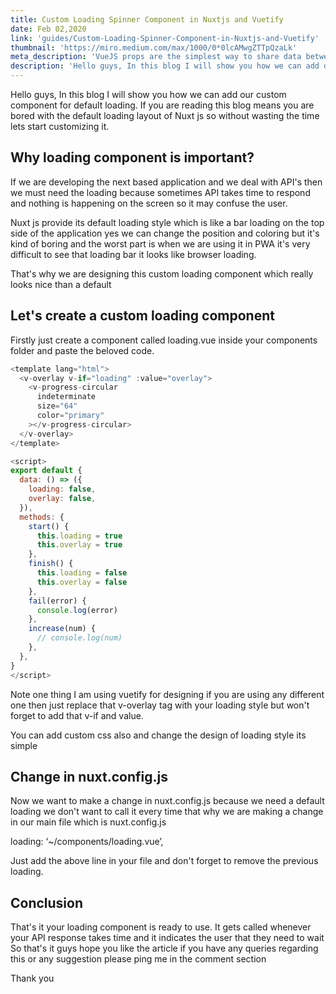```yaml
---
title: Custom Loading Spinner Component in Nuxtjs and Vuetify
date: Feb 02,2020
link: 'guides/Custom-Loading-Spinner-Component-in-Nuxtjs-and-Vuetify'
thumbnail: 'https://miro.medium.com/max/1000/0*0lcAMwgZTTpQzaLk'
meta_description: 'VueJS props are the simplest way to share data between components. Props are custom attributes that we can give to a component'
description: 'Hello guys, In this blog I will show you how we can add our custom component for default loading. If you are reading this blog means you are bored with the default loading layout of Nuxt js so without wasting the time lets start customizing it.'
---
```


Hello guys, In this blog I will show you how we can add our custom component for default loading. If you are reading this blog means you are bored with the default loading layout of Nuxt js so without wasting the time lets start customizing it.

## Why loading component is important?

If we are developing the next based application and we deal with API's then we must need the loading because sometimes API takes time to respond and nothing is happening on the screen so it may confuse the user.

Nuxt js provide its default loading style which is like a bar loading on the top side of the application yes we can change the position and coloring but it's kind of boring and the worst part is when we are using it in PWA it's very difficult to see that loading bar it looks like browser loading.

That's why we are designing this custom loading component which really looks nice than a default

## Let's create a custom loading component

Firstly just create a component called loading.vue inside your components folder and paste the beloved code.

```javascript
<template lang="html">
  <v-overlay v-if="loading" :value="overlay">
    <v-progress-circular
      indeterminate
      size="64"
      color="primary"
    ></v-progress-circular>
  </v-overlay>
</template>

<script>
export default {
  data: () => ({
    loading: false,
    overlay: false,
  }),
  methods: {
    start() {
      this.loading = true
      this.overlay = true
    },
    finish() {
      this.loading = false
      this.overlay = false
    },
    fail(error) {
      console.log(error)
    },
    increase(num) {
      // console.log(num)
    },
  },
}
</script>
```

Note one thing I am using vuetify for designing if you are using any different one then just replace that v-overlay tag with your loading style but won't forget to add that v-if and value.

You can add custom css also and change the design of loading style its simple

## Change in nuxt.config.js

Now we want to make a change in nuxt.config.js because we need a default loading we don't want to call it every time that why we are making a change in our main file which is nuxt.config.js

loading: ‘~/components/loading.vue’,

Just add the above line in your file and don't forget to remove the previous loading.

## Conclusion

That's it your loading component is ready to use. It gets called whenever your API response takes time and it indicates the user that they need to wait
So that's it guys hope you like the article if you have any queries regarding this or any suggestion please ping me in the comment section

Thank you
